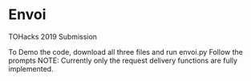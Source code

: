# Envoi
TOHacks 2019 Submission

To Demo the code, download all three files and run envoi.py
Follow the prompts
NOTE: Currently only the request delivery functions are fully implemented.
